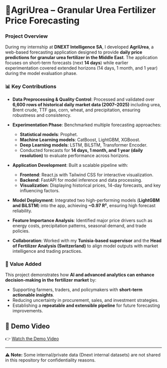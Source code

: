 # 🌱AgriUrea – Granular Urea Fertilizer Price Forecasting

### Project Overview

During my internship at **DNEXT Intelligence SA**, I developed **AgriUrea**, a web-based forecasting application designed to provide **daily price predictions for granular urea fertilizer in the Middle East**. The application focuses on short-term forecasts (next **14 days**) while earlier experimentation covered extended horizons (14 days, 1 month, and 1 year) during the model evaluation phase.

### 📊 Key Contributions

* **Data Preprocessing & Quality Control**: Processed and validated over **6,600 rows of historical daily market data (2007–2025)** including urea, Brent crude, TTF gas, corn, wheat, and precipitation, ensuring robustness and consistency.
* **Experimentation Phase**: Benchmarked multiple forecasting approaches:

  * **Statistical models**: Prophet.
  * **Machine Learning models**: CatBoost, LightGBM, XGBoost.
  * **Deep Learning models**: LSTM, BiLSTM, Transformer Encoder.
  * Conducted forecasts for **14 days, 1 month, and 1 year (daily resolution)** to evaluate performance across horizons.
* **Application Development**: Built a scalable pipeline with:

  * **Frontend**: React.js with Tailwind CSS for interactive visualization.
  * **Backend**: FastAPI for model inference and data processing.
  * **Visualization**: Displaying historical prices, 14-day forecasts, and key influencing factors.
* **Model Deployment**: Integrated two high-performing models (**LightGBM and BiLSTM**) into the app, achieving **\~0.97 R²**, ensuring high forecast reliability.
* **Feature Importance Analysis**: Identified major price drivers such as energy costs, precipitation patterns, seasonal demand, and trade policies.
* **Collaboration**: Worked with my **Tunisia-based supervisor** and the **Head of Fertilizer Analysis (Switzerland)** to align model outputs with market intelligence and trading practices.

### 🎯 Value Added

This project demonstrates how **AI and advanced analytics can enhance decision-making in the fertilizer market** by:

* Supporting farmers, traders, and policymakers with **short-term actionable insights**.
* Reducing uncertainty in procurement, sales, and investment strategies.
* Establishing a **repeatable and extensible pipeline** for future forecasting improvements.


## 🎥 Demo Video

👉 [Watch the Demo Video](https://www.linkedin.com/posts/nada-ammar-465556207_agriurea-ai-for-smarter-fertilizer-price-activity-7371158899497795585-hbvE?utm_source=share&utm_medium=member_desktop&rcm=ACoAADSVrA0B9YGC7IJFPGEKGSwo0T9h5GBarvE)

---

⚠️ **Note:** Some internal/private data (Dnext internal datasets) are not shared in this repository for confidentiality reasons.

